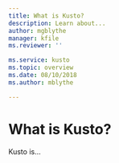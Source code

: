 ```yaml
---
title: What is Kusto?
description: Learn about...
author: mgblythe
manager: kfile
ms.reviewer: ''

ms.service: kusto
ms.topic: overview
ms.date: 08/10/2018
ms.author: mblythe

---
```


# What is Kusto?

Kusto is...